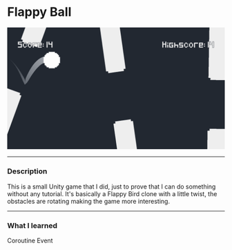 # Flappy Ball
![alt text](https://github.com/AlexandreRC/Flappy-ball/blob/main/Images/FlappyBall2.png "Gameplay image")
***
### Description
This is a small Unity game that I did, just to prove that I can do something without any tutorial. It's basically a Flappy Bird clone with a little twist, the obstacles are rotating making the game more interesting.
***
### What I learned
Coroutine
Event

